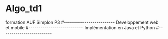 # Algo_td1
formation AUF Simplon P3
#-------------------------
Developpement web et mobile
#---------------------------
Implémentation en Java et Python
#-------------------------

